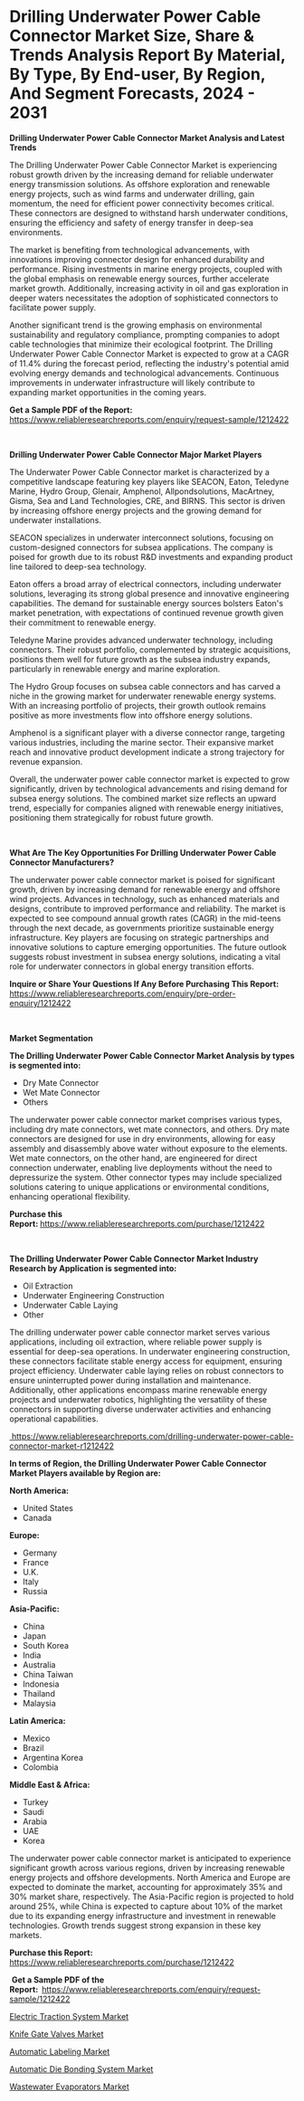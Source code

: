 <p><h1>Drilling Underwater Power Cable Connector Market Size, Share & Trends Analysis Report By Material, By Type, By End-user, By Region, And Segment Forecasts, 2024 - 2031</h1></p><p><strong>Drilling Underwater Power Cable Connector Market Analysis and Latest Trends</strong></p>
<p><p>The Drilling Underwater Power Cable Connector Market is experiencing robust growth driven by the increasing demand for reliable underwater energy transmission solutions. As offshore exploration and renewable energy projects, such as wind farms and underwater drilling, gain momentum, the need for efficient power connectivity becomes critical. These connectors are designed to withstand harsh underwater conditions, ensuring the efficiency and safety of energy transfer in deep-sea environments.</p><p>The market is benefiting from technological advancements, with innovations improving connector design for enhanced durability and performance. Rising investments in marine energy projects, coupled with the global emphasis on renewable energy sources, further accelerate market growth. Additionally, increasing activity in oil and gas exploration in deeper waters necessitates the adoption of sophisticated connectors to facilitate power supply.</p><p>Another significant trend is the growing emphasis on environmental sustainability and regulatory compliance, prompting companies to adopt cable technologies that minimize their ecological footprint. The Drilling Underwater Power Cable Connector Market is expected to grow at a CAGR of 11.4% during the forecast period, reflecting the industry's potential amid evolving energy demands and technological advancements. Continuous improvements in underwater infrastructure will likely contribute to expanding market opportunities in the coming years.</p></p>
<p><strong>Get a Sample PDF of the Report:&nbsp;</strong> <a href="https://www.reliableresearchreports.com/enquiry/request-sample/1212422?utm_campaign=12&utm_medium=2&utm_source=Github&utm_content=ia&utm_term=17122024&utm_id=drilling-underwater-power-cable-connector">https://www.reliableresearchreports.com/enquiry/request-sample/1212422</a></p>
<p>&nbsp;</p>
<p><strong>Drilling Underwater Power Cable Connector Major Market Players</strong></p>
<p><p>The Underwater Power Cable Connector market is characterized by a competitive landscape featuring key players like SEACON, Eaton, Teledyne Marine, Hydro Group, Glenair, Amphenol, Allpondsolutions, MacArtney, Gisma, Sea and Land Technologies, CRE, and BIRNS. This sector is driven by increasing offshore energy projects and the growing demand for underwater installations.</p><p>SEACON specializes in underwater interconnect solutions, focusing on custom-designed connectors for subsea applications. The company is poised for growth due to its robust R&D investments and expanding product line tailored to deep-sea technology.</p><p>Eaton offers a broad array of electrical connectors, including underwater solutions, leveraging its strong global presence and innovative engineering capabilities. The demand for sustainable energy sources bolsters Eaton's market penetration, with expectations of continued revenue growth given their commitment to renewable energy.</p><p>Teledyne Marine provides advanced underwater technology, including connectors. Their robust portfolio, complemented by strategic acquisitions, positions them well for future growth as the subsea industry expands, particularly in renewable energy and marine exploration.</p><p>The Hydro Group focuses on subsea cable connectors and has carved a niche in the growing market for underwater renewable energy systems. With an increasing portfolio of projects, their growth outlook remains positive as more investments flow into offshore energy solutions.</p><p>Amphenol is a significant player with a diverse connector range, targeting various industries, including the marine sector. Their expansive market reach and innovative product development indicate a strong trajectory for revenue expansion.</p><p>Overall, the underwater power cable connector market is expected to grow significantly, driven by technological advancements and rising demand for subsea energy solutions. The combined market size reflects an upward trend, especially for companies aligned with renewable energy initiatives, positioning them strategically for robust future growth.</p></p>
<p>&nbsp;</p>
<p><strong>What Are The Key Opportunities For Drilling Underwater Power Cable Connector Manufacturers?</strong></p>
<p><p>The underwater power cable connector market is poised for significant growth, driven by increasing demand for renewable energy and offshore wind projects. Advances in technology, such as enhanced materials and designs, contribute to improved performance and reliability. The market is expected to see compound annual growth rates (CAGR) in the mid-teens through the next decade, as governments prioritize sustainable energy infrastructure. Key players are focusing on strategic partnerships and innovative solutions to capture emerging opportunities. The future outlook suggests robust investment in subsea energy solutions, indicating a vital role for underwater connectors in global energy transition efforts.</p></p>
<p><strong>Inquire or Share Your Questions If Any Before Purchasing This Report:</strong> <a href="https://www.reliableresearchreports.com/enquiry/pre-order-enquiry/1212422?utm_campaign=12&utm_medium=2&utm_source=Github&utm_content=ia&utm_term=17122024&utm_id=drilling-underwater-power-cable-connector">https://www.reliableresearchreports.com/enquiry/pre-order-enquiry/1212422</a></p>
<p>&nbsp;</p>
<p><strong>Market Segmentation</strong></p>
<p><strong>The Drilling Underwater Power Cable Connector Market Analysis by types is segmented into:</strong></p>
<p><ul><li>Dry Mate Connector</li><li>Wet Mate Connector</li><li>Others</li></ul></p>
<p><p>The underwater power cable connector market comprises various types, including dry mate connectors, wet mate connectors, and others. Dry mate connectors are designed for use in dry environments, allowing for easy assembly and disassembly above water without exposure to the elements. Wet mate connectors, on the other hand, are engineered for direct connection underwater, enabling live deployments without the need to depressurize the system. Other connector types may include specialized solutions catering to unique applications or environmental conditions, enhancing operational flexibility.</p></p>
<p><strong>Purchase this Report:&nbsp;</strong><a href="https://www.reliableresearchreports.com/purchase/1212422?utm_campaign=12&utm_medium=2&utm_source=Github&utm_content=ia&utm_term=17122024&utm_id=drilling-underwater-power-cable-connector">https://www.reliableresearchreports.com/purchase/1212422</a></p>
<p>&nbsp;</p>
<p><strong>The Drilling Underwater Power Cable Connector Market Industry Research by Application is segmented into:</strong></p>
<p><ul><li>Oil Extraction</li><li>Underwater Engineering Construction</li><li>Underwater Cable Laying</li><li>Other</li></ul></p>
<p><p>The drilling underwater power cable connector market serves various applications, including oil extraction, where reliable power supply is essential for deep-sea operations. In underwater engineering construction, these connectors facilitate stable energy access for equipment, ensuring project efficiency. Underwater cable laying relies on robust connectors to ensure uninterrupted power during installation and maintenance. Additionally, other applications encompass marine renewable energy projects and underwater robotics, highlighting the versatility of these connectors in supporting diverse underwater activities and enhancing operational capabilities.</p></p>
<p><a href="https://www.reliableresearchreports.com/drilling-underwater-power-cable-connector-market-r1212422?utm_campaign=12&utm_medium=2&utm_source=Github&utm_content=ia&utm_term=17122024&utm_id=drilling-underwater-power-cable-connector">&nbsp;https://www.reliableresearchreports.com/drilling-underwater-power-cable-connector-market-r1212422</a></p>
<p><strong>In terms of Region, the Drilling Underwater Power Cable Connector Market Players available by Region are:</strong></p>
<p>
    <p> <strong> North America: </strong>
        <ul>
            <li>United States</li>
            <li>Canada</li>
        </ul>
        </p> 
    <p> <strong> Europe: </strong>
        <ul>
            <li>Germany</li>
            <li>France</li>
            <li>U.K.</li>
            <li>Italy</li>
            <li>Russia</li>
        </ul>
        </p> 
    <p> <strong> Asia-Pacific: </strong>
        <ul>
            <li>China</li>
            <li>Japan</li>
            <li>South Korea</li>
            <li>India</li>
            <li>Australia</li>
            <li>China Taiwan</li>
            <li>Indonesia</li>
            <li>Thailand</li>
            <li>Malaysia</li>
        </ul>
        </p> 
    <p> <strong> Latin America: </strong>
        <ul>
            <li>Mexico</li>
            <li>Brazil</li>
            <li>Argentina Korea</li>
            <li>Colombia</li>
        </ul>
        </p> 
    <p> <strong> Middle East & Africa: </strong>
        <ul>
            <li>Turkey</li>
            <li>Saudi</li>
            <li>Arabia</li>
            <li>UAE</li>
            <li>Korea</li>
        </ul>
    </p>
    </p>
<p><p>The underwater power cable connector market is anticipated to experience significant growth across various regions, driven by increasing renewable energy projects and offshore developments. North America and Europe are expected to dominate the market, accounting for approximately 35% and 30% market share, respectively. The Asia-Pacific region is projected to hold around 25%, while China is expected to capture about 10% of the market due to its expanding energy infrastructure and investment in renewable technologies. Growth trends suggest strong expansion in these key markets.</p></p>
<p><strong>Purchase this Report: </strong><a href="https://www.reliableresearchreports.com/purchase/1212422?utm_campaign=12&utm_medium=2&utm_source=Github&utm_content=ia&utm_term=17122024&utm_id=drilling-underwater-power-cable-connector">https://www.reliableresearchreports.com/purchase/1212422</a></p>
<p>&nbsp;<strong>Get a Sample PDF of the Report:&nbsp;&nbsp;</strong><a href="https://www.reliableresearchreports.com/enquiry/request-sample/1212422?utm_campaign=12&utm_medium=2&utm_source=Github&utm_content=ia&utm_term=17122024&utm_id=drilling-underwater-power-cable-connector">https://www.reliableresearchreports.com/enquiry/request-sample/1212422</a></p>
<p><strong></strong></p>
<p><p><a href="https://www.linkedin.com/pulse/market-report-years-2024-2031-55-cagrshowing-significant-growth-r4e6e?utm_campaign=12&utm_medium=2&utm_source=Github&utm_content=ia&utm_term=17122024&utm_id=drilling-underwater-power-cable-connector">Electric Traction System Market</a></p><p><a href="https://www.linkedin.com/pulse/future-growth-knife-gate-valves-market-89-cagr-2024-2031-kheme?utm_campaign=12&utm_medium=2&utm_source=Github&utm_content=ia&utm_term=17122024&utm_id=drilling-underwater-power-cable-connector">Knife Gate Valves Market</a></p><p><a href="https://www.linkedin.com/pulse/market-size-growth-automatic-labeling-markrt-upcoming-years-vaere?utm_campaign=12&utm_medium=2&utm_source=Github&utm_content=ia&utm_term=17122024&utm_id=drilling-underwater-power-cable-connector">Automatic Labeling Market</a></p><p><a href="https://github.com/JakirUddin511/Market-Research-Report-List-1/blob/main/automatic-die-bonding-system-market.md?utm_campaign=12&utm_medium=2&utm_source=Github&utm_content=ia&utm_term=17122024&utm_id=drilling-underwater-power-cable-connector">Automatic Die Bonding System Market</a></p><p><a href="https://github.com/GenaGaines34/Market-Research-Report-List-1/blob/main/wastewater-evaporators-market.md?utm_campaign=12&utm_medium=2&utm_source=Github&utm_content=ia&utm_term=17122024&utm_id=drilling-underwater-power-cable-connector">Wastewater Evaporators Market</a></p></p>